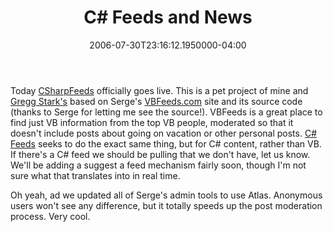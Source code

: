 ﻿---
title: C# Feeds and News
slug: csharp-feeds-and-news
aliases:
	- /c#-feeds-and-news/
	- /blog/c#-feeds-and-news/
date: "2006-07-30T23:16:12.1950000-04:00"
description: Today CSharpFeeds officially goes live. This is a pet project of mine and Gregg Stark's based on Serge's VBFeeds.com site and its source code (thanks to Serge for letting me see the source!).
featuredImage: img/20125-featured.png
---

Today [CSharpFeeds](http://csharpfeeds.com/) officially goes live. This is a pet project of mine and [Gregg Stark's](http://ardalis.com/blogs/gstark) based on Serge's [VBFeeds.com](http://vbfeeds.com/) site and its source code (thanks to Serge for letting me see the source!). VBFeeds is a great place to find just VB information from the top VB people, moderated so that it doesn't include posts about going on vacation or other personal posts. [C# Feeds](http://csharpfeeds.com/) seeks to do the exact same thing, but for C# content, rather than VB. If there's a C# feed we should be pulling that we don't have, let us know. We'll be adding a suggest a feed mechanism fairly soon, though I'm not sure what that translates into in real time.

Oh yeah, ad we updated all of Serge's admin tools to use Atlas. Anonymous users won't see any difference, but it totally speeds up the post moderation process. Very cool.


